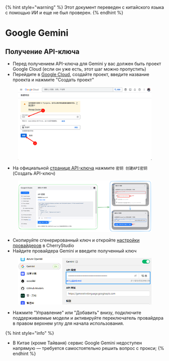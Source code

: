 
{% hint style="warning" %}
Этот документ переведен с китайского языка с помощью ИИ и еще не был проверен.
{% endhint %}

# Google Gemini

## Получение API-ключа

* Перед получением API-ключа для Gemini у вас должен быть проект Google Cloud (если он уже есть, этот шаг можно пропустить)
* Перейдите в [Google Cloud](https://console.cloud.google.com/projectcreate), создайте проект, введите название проекта и нажмите "Создать проект"

<figure><img src="../../.gitbook/assets/image (74).png" alt=""><figcaption></figcaption></figure>

* На официальной [странице API-ключа](https://aistudio.google.com/app/apikey?hl=zh-cn) нажмите `密钥 创建API密钥` (Создать API-ключ)

<figure><img src="../../.gitbook/assets/image (72).png" alt=""><figcaption></figcaption></figure>

* Скопируйте сгенерированный ключ и откройте [настройки провайдеров](broken-reference) в CherryStudio
* Найдите провайдера Gemini и введите полученный ключ

<figure><img src="../../.gitbook/assets/image (75).png" alt=""><figcaption></figcaption></figure>

* Нажмите "Управление" или "Добавить" внизу, подключите поддерживаемые модели и активируйте переключатель провайдера в правом верхнем углу для начала использования.

{% hint style="info" %}
- В Китае (кроме Тайваня) сервис Google Gemini недоступен напрямую — требуется самостоятельно решить вопрос с прокси;
{% endhint %}